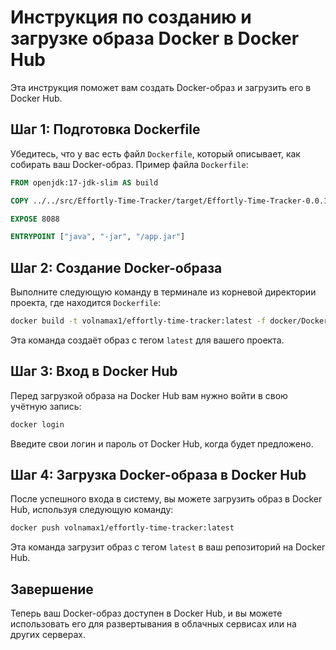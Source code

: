 
# Инструкция по созданию и загрузке образа Docker в Docker Hub

Эта инструкция поможет вам создать Docker-образ и загрузить его в Docker Hub.

## Шаг 1: Подготовка Dockerfile

Убедитесь, что у вас есть файл `Dockerfile`, который описывает, как собирать ваш Docker-образ. Пример файла `Dockerfile`:

```Dockerfile
FROM openjdk:17-jdk-slim AS build

COPY ../../src/Effortly-Time-Tracker/target/Effortly-Time-Tracker-0.0.1-SNAPSHOT.jar /app.jar

EXPOSE 8088

ENTRYPOINT ["java", "-jar", "/app.jar"]
```

## Шаг 2: Создание Docker-образа

Выполните следующую команду в терминале из корневой директории проекта, где находится `Dockerfile`:

```bash
docker build -t volnamax1/effortly-time-tracker:latest -f docker/Dockerfile .
```

Эта команда создаёт образ с тегом `latest` для вашего проекта.

## Шаг 3: Вход в Docker Hub

Перед загрузкой образа на Docker Hub вам нужно войти в свою учётную запись:

```bash
docker login
```

Введите свои логин и пароль от Docker Hub, когда будет предложено.

## Шаг 4: Загрузка Docker-образа в Docker Hub

После успешного входа в систему, вы можете загрузить образ в Docker Hub, используя следующую команду:

```bash
docker push volnamax1/effortly-time-tracker:latest
```

Эта команда загрузит образ с тегом `latest` в ваш репозиторий на Docker Hub.

## Завершение

Теперь ваш Docker-образ доступен в Docker Hub, и вы можете использовать его для развертывания в облачных сервисах или на других серверах.
